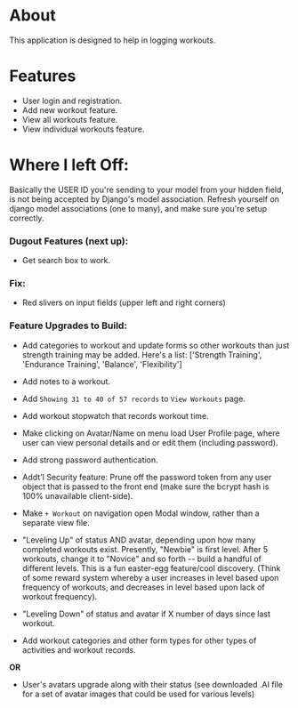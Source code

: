 # About

This application is designed to help in logging workouts.

# Features
- User login and registration.
- Add new workout feature.
- View all workouts feature.
- View individual workouts feature.

# Where I left Off:
Basically the USER ID you're sending to your model from your hidden field, is not being accepted by Django's model association. Refresh yourself on django model associations (one to many), and make sure you're setup correctly.

### Dugout Features (next up):
- Get search box to work.

### Fix:
- Red slivers on input fields (upper left and right corners)

### Feature Upgrades to Build:
- Add categories to workout and update forms so other workouts than just strength training may be added. Here's a list: ['Strength Training', 'Endurance Training', 'Balance', 'Flexibility']

- Add notes to a workout.

- Add `Showing 31 to 40 of 57 records` to `View Workouts` page.

- Add workout stopwatch that records workout time.

- Make clicking on Avatar/Name on menu load User Profile page, where user can view personal details and or edit them (including password).

- Add strong password authentication.

- Addt'l Security feature: Prune off the password token from any user object that is passed to the front end (make sure the bcrypt hash is 100% unavailable client-side).

- Make `+ Workout` on navigation open Modal window, rather than a separate view file.

- "Leveling Up" of status AND avatar, depending upon how many completed workouts exist. Presently, "Newbie" is first level. After 5 workouts, change it to "Novice" and so forth -- build a handful of different levels. This is a fun easter-egg feature/cool discovery. (Think of some reward system whereby a user increases in level based upon frequency of workouts, and decreases in level based upon lack of workout frequency).

- "Leveling Down" of status and avatar if X number of days since last workout.

- Add workout categories and other form types for other types of activities and workout records.


**OR**

- User's avatars upgrade along with their status (see downloaded .AI file for a set of avatar images that could be used for various levels)
